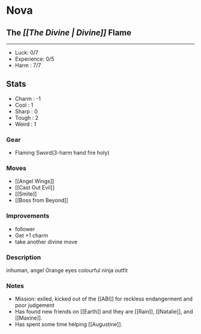 # Nova 
## The *[[The Divine | Divine]]* Flame
---
 - Luck: 0/7
 - Experience: 0/5
 - Harm : 7/7

## Stats
- Charm : -1
- Cool : 1
- Sharp : 0
- Tough : 2
- Weird : 1
 
### Gear
- Flaming Sword(3-harm hand fire holy)

### Moves
- [[Angel Wings]]
- [[Cast Out Evil]]
- [[Smite]]
- [[Boss from Beyond]]

### Improvements
- follower
- Get +1 charm
- take another divine move
### Description
inhuman, angel Orange eyes colourful ninja outfit 

### Notes
-  Mission: exiled, kicked out of the [[ABI]] for reckless endangerment and poor judgement
- Has found new friends on [[Earth]] and they are [[Rain]], [[Natalie]], and [[Maxine]]. 
- Has spent some time helping [[Augustine]]. 